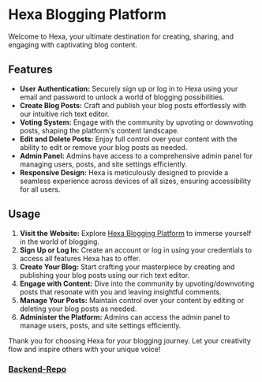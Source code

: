 # Hexa Blogging Platform

Welcome to Hexa, your ultimate destination for creating, sharing, and engaging with captivating blog content.

## Features

- **User Authentication:** Securely sign up or log in to Hexa using your email and password to unlock a world of blogging possibilities.
- **Create Blog Posts:** Craft and publish your blog posts effortlessly with our intuitive rich text editor.
- **Voting System:** Engage with the community by upvoting or downvoting posts, shaping the platform's content landscape.
- **Edit and Delete Posts:** Enjoy full control over your content with the ability to edit or remove your blog posts as needed.
- **Admin Panel:** Admins have access to a comprehensive admin panel for managing users, posts, and site settings efficiently.
- **Responsive Design:** Hexa is meticulously designed to provide a seamless experience across devices of all sizes, ensuring accessibility for all users.

## Usage

1. **Visit the Website:** Explore [Hexa Blogging Platform](https://hexa-4494c.web.app) to immerse yourself in the world of blogging.
2. **Sign Up or Log In:** Create an account or log in using your credentials to access all features Hexa has to offer.
3. **Create Your Blog:** Start crafting your masterpiece by creating and publishing your blog posts using our rich text editor.
4. **Engage with Content:** Dive into the community by upvoting/downvoting posts that resonate with you and leaving insightful comments.
5. **Manage Your Posts:** Maintain control over your content by editing or deleting your blog posts as needed.
6. **Administer the Platform:** Admins can access the admin panel to manage users, posts, and site settings efficiently.

Thank you for choosing Hexa for your blogging journey. Let your creativity flow and inspire others with your unique voice!

### [Backend-Repo](https://github.com/Gazi2050/Hexa-server)
